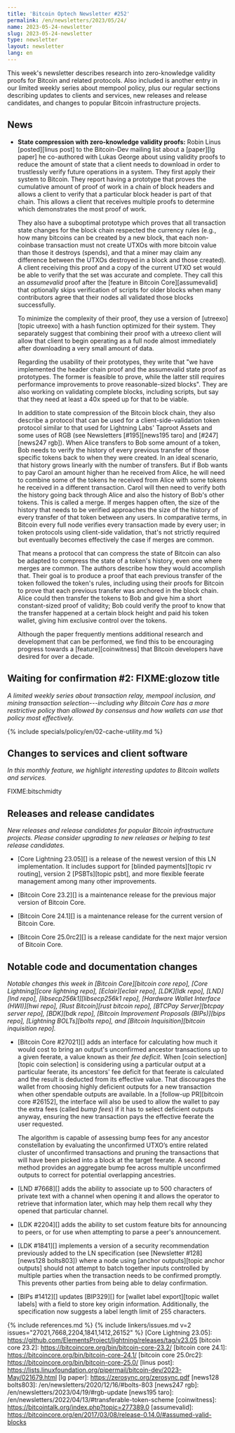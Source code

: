 ```yaml
---
title: 'Bitcoin Optech Newsletter #252'
permalink: /en/newsletters/2023/05/24/
name: 2023-05-24-newsletter
slug: 2023-05-24-newsletter
type: newsletter
layout: newsletter
lang: en
---
```

This week's newsletter describes research into zero-knowledge validity
proofs for Bitcoin and related protocols.  Also included is another entry
in our limited weekly series about mempool policy, plus our regular
sections describing updates to clients and services, new releases and
release candidates, and changes to popular Bitcoin infrastructure
projects.

## News

- **State compression with zero-knowledge validity proofs:** Robin Linus
  [posted][linus post] to the Bitcoin-Dev mailing list about a
  [paper][lg paper] he co-authored with Lukas George about using
  validity proofs to reduce the amount of state that a client needs to
  download in order to trustlessly verify future operations in a system.
  They first apply their system to Bitcoin.  They report having a
  prototype that proves the cumulative amount of proof of work in a
  chain of block headers and allows a client to verify that a particular
  block header is part of that chain.  This allows a client that
  receives multiple proofs to determine which demonstrates the most
  proof of work.

    They also have a suboptimal prototype which proves that all
    transaction state changes for the block chain respected the currency
    rules (e.g., how many bitcoins can be created by a new block, that
    each non-coinbase transaction must not create UTXOs with more
    bitcoin value than those it destroys (spends), and that a miner may
    claim any difference between the UTXOs destroyed in a block and
    those created).  A client receiving this proof and a copy of the
    current UTXO set would be able to verify that the set was accurate
    and complete.  They call this an _assumevalid_ proof after the
    [feature in Bitcoin Core][assumevalid] that optionally skips
    verification of scripts for older blocks when many contributors
    agree that their nodes all validated those blocks successfully.

    To minimize the complexity of their proof, they use a version of
    [utreexo][topic utreexo] with a hash function optimized for their
    system.  They separately suggest that combining their proof with a
    utreexo client will allow that client to begin operating as a full
    node almost immediately after downloading a very small amount of
    data.

    Regarding the usability of their prototypes, they write that "we
    have implemented the header chain proof and the assumevalid state
    proof as prototypes.  The former is feasible to prove, while the
    latter still requires performance improvements to prove
    reasonable-sized blocks".  They are also working on validating
    complete blocks, including scripts, but say that they need at least
    a 40x speed up for that to be viable.

    In addition to state compression of the Bitcoin block chain, they
    also describe a protocol that can be used for a
    client-side-validation token protocol similar to that used for Lightning Labs'
    Taproot Assets and some uses of RGB (see Newsletters [#195][news195
    taro] and [#247][news247 rgb]).  When Alice transfers to Bob some
    amount of a token, Bob needs to verify the history of every previous
    transfer of those specific tokens back to when they were created.
    In an ideal scenario, that history grows linearly with the number of
    transfers.  But if Bob wants to pay Carol an amount higher than he
    received from Alice, he will need to combine some of the tokens he
    received from Alice with some tokens he received in a
    different transaction.  Carol will then need to verify both the
    history going back through Alice and also the history of Bob's other
    tokens.  This is called a merge.  If merges happen often, the size
    of the history that needs to be verified approaches the size of the
    history of every transfer of that token between any users.  In
    comparative terms, in Bitcoin every full node verifies every
    transaction made by every user; in token protocols using client-side
    validation, that's not strictly required but eventually becomes
    effectively the case if merges are common.

    That means a protocol that can compress the state of Bitcoin can
    also be adapted to compress the state of a token's history, even one
    where merges are common.  The authors describe how they would
    accomplish that.  Their goal is to produce a proof that each
    previous transfer of the token followed the token's rules, including
    using their proofs for Bitcoin to prove that each previous transfer
    was anchored in the block chain.  Alice could then transfer the
    tokens to Bob and give him a short constant-sized proof of validity;
    Bob could verify the proof to know that the transfer happened at a
    certain block height and paid his token wallet, giving him exclusive
    control over the tokens.

    Although the paper frequently mentions additional research and
    development that can be performed,
    we find this to be encouraging progress towards a
    [feature][coinwitness] that Bitcoin developers have desired for over
    a decade.

## Waiting for confirmation #2: FIXME:glozow title

_A limited weekly series about transaction relay, mempool inclusion, and
mining transaction selection---including why Bitcoin Core has a more
restrictive policy than allowed by consensus and how wallets can use
that policy most effectively._

{% include specials/policy/en/02-cache-utility.md %}

## Changes to services and client software

*In this monthly feature, we highlight interesting updates to Bitcoin
wallets and services.*

FIXME:bitschmidty

## Releases and release candidates

*New releases and release candidates for popular Bitcoin infrastructure
projects.  Please consider upgrading to new releases or helping to test
release candidates.*

- [Core Lightning 23.05][] is a release of the newest version of this LN
  implementation.  It includes support for [blinded payments][topic rv
  routing], version 2 [PSBTs][topic psbt], and more flexible feerate
  management among many other improvements.

- [Bitcoin Core 23.2][] is a maintenance release for the previous
  major version of Bitcoin Core.

- [Bitcoin Core 24.1][] is a maintenance release for the current
  version of Bitcoin Core.

- [Bitcoin Core 25.0rc2][] is a release candidate for the next major
  version of Bitcoin Core.

## Notable code and documentation changes

*Notable changes this week in [Bitcoin Core][bitcoin core repo], [Core
Lightning][core lightning repo], [Eclair][eclair repo], [LDK][ldk repo],
[LND][lnd repo], [libsecp256k1][libsecp256k1 repo], [Hardware Wallet
Interface (HWI)][hwi repo], [Rust Bitcoin][rust bitcoin repo], [BTCPay
Server][btcpay server repo], [BDK][bdk repo], [Bitcoin Improvement
Proposals (BIPs)][bips repo], [Lightning BOLTs][bolts repo], and
[Bitcoin Inquisition][bitcoin inquisition repo].*

- [Bitcoin Core #27021][] adds an interface for calculating how much it
  would cost to bring an output's unconfirmed ancestor transactions up
  to a given feerate, a value known as their _fee deficit_.  When [coin
  selection][topic coin selection] is considering using a particular
  output at a particular feerate, its ancestors' fee deficit for that
  feerate is calculated and the result is deducted from its effective
  value.  That discourages the wallet from choosing highly deficient
  outputs for a new transaction when other spendable outputs are
  available.  In a [follow-up PR][bitcoin core #26152], the interface
  will also be used to allow the wallet to pay the extra fees (called
  _bump fees_) if it has to select deficient outputs anyway, ensuring
  the new transaction pays the effective feerate the user requested.

  The algorithm is capable of assessing bump fees for any
  ancestor constellation by evaluating the unconfirmed UTXO’s entire
  related cluster of unconfirmed transactions and pruning the
  transactions that will have been picked into a block at the target
  feerate. A second method provides an aggregate bump fee across
  multiple unconfirmed outputs to correct for potential overlapping
  ancestries.

- [LND #7668][] adds the ability to associate up to 500 characters of
  private text with a channel when opening it and allows the operator to
  retrieve that information later, which may help them recall why they
  opened that particular channel.

- [LDK #2204][] adds the ability to set custom feature bits for
  announcing to peers, or for use when attempting to parse a peer's
  announcement.

- [LDK #1841][] implements a version of a security recommendation
  previously added to the LN specification (see [Newsletter
  #128][news128 bolts803]) where a node using [anchor outputs][topic
  anchor outputs] should not attempt to batch together inputs controlled
  by multiple parties when the transaction needs to be confirmed
  promptly.  This prevents other parties from being able to delay
  confirmation.

- [BIPs #1412][] updates [BIP329][] for [wallet label export][topic
  wallet labels] with a field to store key origin information.
  Additionally, the specification now suggests a label length limit of
  255 characters.

{% include references.md %}
{% include linkers/issues.md v=2 issues="27021,7668,2204,1841,1412,26152" %}
[Core Lightning 23.05]: https://github.com/ElementsProject/lightning/releases/tag/v23.05
[bitcoin core 23.2]: https://bitcoincore.org/bin/bitcoin-core-23.2/
[bitcoin core 24.1]: https://bitcoincore.org/bin/bitcoin-core-24.1/
[bitcoin core 25.0rc2]: https://bitcoincore.org/bin/bitcoin-core-25.0/
[linus post]: https://lists.linuxfoundation.org/pipermail/bitcoin-dev/2023-May/021679.html
[lg paper]: https://zerosync.org/zerosync.pdf
[news128 bolts803]: /en/newsletters/2020/12/16/#bolts-803
[news247 rgb]: /en/newsletters/2023/04/19/#rgb-update
[news195 taro]: /en/newsletters/2022/04/13/#transferable-token-scheme
[coinwitness]: https://bitcointalk.org/index.php?topic=277389.0
[assumevalid]: https://bitcoincore.org/en/2017/03/08/release-0.14.0/#assumed-valid-blocks
